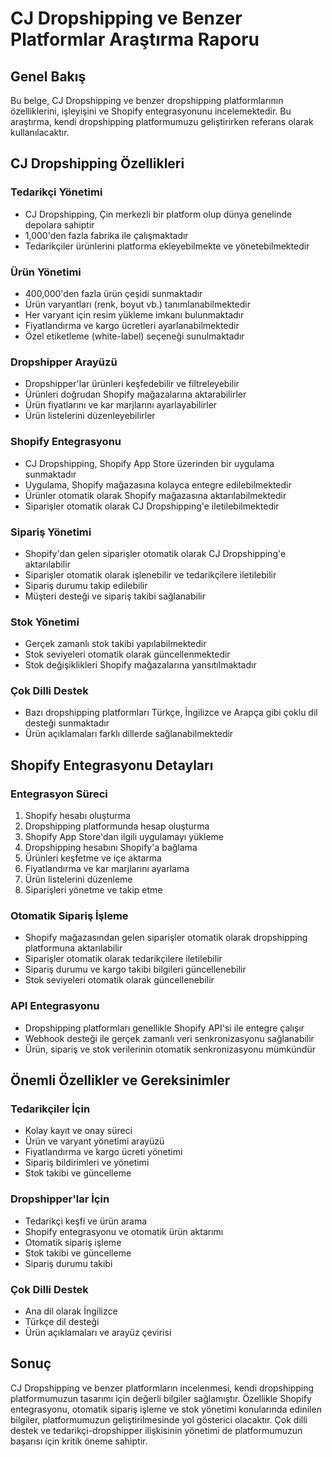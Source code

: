 # CJ Dropshipping ve Benzer Platformlar Araştırma Raporu

## Genel Bakış
Bu belge, CJ Dropshipping ve benzer dropshipping platformlarının özelliklerini, işleyişini ve Shopify entegrasyonunu incelemektedir. Bu araştırma, kendi dropshipping platformumuzu geliştirirken referans olarak kullanılacaktır.

## CJ Dropshipping Özellikleri

### Tedarikçi Yönetimi
- CJ Dropshipping, Çin merkezli bir platform olup dünya genelinde depolara sahiptir
- 1,000'den fazla fabrika ile çalışmaktadır
- Tedarikçiler ürünlerini platforma ekleyebilmekte ve yönetebilmektedir

### Ürün Yönetimi
- 400,000'den fazla ürün çeşidi sunmaktadır
- Ürün varyantları (renk, boyut vb.) tanımlanabilmektedir
- Her varyant için resim yükleme imkanı bulunmaktadır
- Fiyatlandırma ve kargo ücretleri ayarlanabilmektedir
- Özel etiketleme (white-label) seçeneği sunulmaktadır

### Dropshipper Arayüzü
- Dropshipper'lar ürünleri keşfedebilir ve filtreleyebilir
- Ürünleri doğrudan Shopify mağazalarına aktarabilirler
- Ürün fiyatlarını ve kar marjlarını ayarlayabilirler
- Ürün listelerini düzenleyebilirler

### Shopify Entegrasyonu
- CJ Dropshipping, Shopify App Store üzerinden bir uygulama sunmaktadır
- Uygulama, Shopify mağazasına kolayca entegre edilebilmektedir
- Ürünler otomatik olarak Shopify mağazasına aktarılabilmektedir
- Siparişler otomatik olarak CJ Dropshipping'e iletilebilmektedir

### Sipariş Yönetimi
- Shopify'dan gelen siparişler otomatik olarak CJ Dropshipping'e aktarılabilir
- Siparişler otomatik olarak işlenebilir ve tedarikçilere iletilebilir
- Sipariş durumu takip edilebilir
- Müşteri desteği ve sipariş takibi sağlanabilir

### Stok Yönetimi
- Gerçek zamanlı stok takibi yapılabilmektedir
- Stok seviyeleri otomatik olarak güncellenmektedir
- Stok değişiklikleri Shopify mağazalarına yansıtılmaktadır

### Çok Dilli Destek
- Bazı dropshipping platformları Türkçe, İngilizce ve Arapça gibi çoklu dil desteği sunmaktadır
- Ürün açıklamaları farklı dillerde sağlanabilmektedir

## Shopify Entegrasyonu Detayları

### Entegrasyon Süreci
1. Shopify hesabı oluşturma
2. Dropshipping platformunda hesap oluşturma
3. Shopify App Store'dan ilgili uygulamayı yükleme
4. Dropshipping hesabını Shopify'a bağlama
5. Ürünleri keşfetme ve içe aktarma
6. Fiyatlandırma ve kar marjlarını ayarlama
7. Ürün listelerini düzenleme
8. Siparişleri yönetme ve takip etme

### Otomatik Sipariş İşleme
- Shopify mağazasından gelen siparişler otomatik olarak dropshipping platformuna aktarılabilir
- Siparişler otomatik olarak tedarikçilere iletilebilir
- Sipariş durumu ve kargo takibi bilgileri güncellenebilir
- Stok seviyeleri otomatik olarak güncellenebilir

### API Entegrasyonu
- Dropshipping platformları genellikle Shopify API'si ile entegre çalışır
- Webhook desteği ile gerçek zamanlı veri senkronizasyonu sağlanabilir
- Ürün, sipariş ve stok verilerinin otomatik senkronizasyonu mümkündür

## Önemli Özellikler ve Gereksinimler

### Tedarikçiler İçin
- Kolay kayıt ve onay süreci
- Ürün ve varyant yönetimi arayüzü
- Fiyatlandırma ve kargo ücreti yönetimi
- Sipariş bildirimleri ve yönetimi
- Stok takibi ve güncelleme

### Dropshipper'lar İçin
- Tedarikçi keşfi ve ürün arama
- Shopify entegrasyonu ve otomatik ürün aktarımı
- Otomatik sipariş işleme
- Stok takibi ve güncelleme
- Sipariş durumu takibi

### Çok Dilli Destek
- Ana dil olarak İngilizce
- Türkçe dil desteği
- Ürün açıklamaları ve arayüz çevirisi

## Sonuç
CJ Dropshipping ve benzer platformların incelenmesi, kendi dropshipping platformumuzun tasarımı için değerli bilgiler sağlamıştır. Özellikle Shopify entegrasyonu, otomatik sipariş işleme ve stok yönetimi konularında edinilen bilgiler, platformumuzun geliştirilmesinde yol gösterici olacaktır. Çok dilli destek ve tedarikçi-dropshipper ilişkisinin yönetimi de platformumuzun başarısı için kritik öneme sahiptir.
